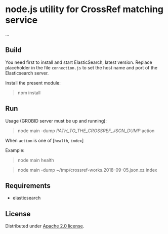 # node.js utility for CrossRef matching service

...

## Build

You need first to install and start ElasticSearch, latest version. Replace placeholder in the file `connection.js` to set the host name and port of the Elasticsearch server. 

Install the present module:

> npm install


## Run 

Usage (GROBID server must be up and running): 

> node main -dump *PATH_TO_THE_CROSSREF_JSON_DUMP* action

When `action` is one of [`health`, `index`]

Example:

> node main health

> node main -dump ~/tmp/crossref-works.2018-09-05.json.xz index

## Requirements

- elasticsearch

## License

Distributed under [Apache 2.0 license](http://www.apache.org/licenses/LICENSE-2.0). 

